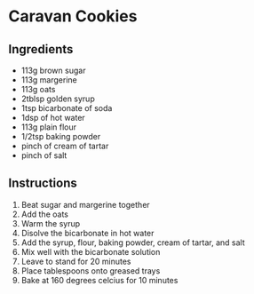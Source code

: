 # Caravan Cookies

## Ingredients

* 113g brown sugar
* 113g margerine
* 113g oats
* 2tblsp golden syrup
* 1tsp bicarbonate of soda
* 1dsp of hot water
* 113g plain flour
* 1/2tsp baking powder
* pinch of cream of tartar
* pinch of salt

## Instructions

1. Beat sugar and margerine together
2. Add the oats
3. Warm the syrup
4. Disolve the bicarbonate in hot water
5. Add the syrup, flour, baking powder, cream of tartar, and salt
6. Mix well with the bicarbonate solution
7. Leave to stand for 20 minutes
8. Place tablespoons onto greased trays
9. Bake at 160 degrees celcius for 10 minutes
